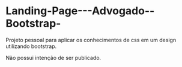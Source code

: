 # Landing-Page---Advogado--Bootstrap-

Projeto pessoal para aplicar os conhecimentos de css em um design utilizando bootstrap.

Não possui intenção de ser publicado.
